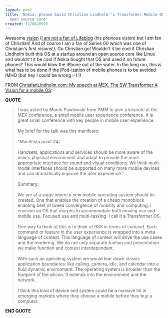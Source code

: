 ```yaml
---
layout: post
title: 'Nokia: please build Christian Lindholm''s Transformer Mobile OS around an
  open source core'
created: 1178628593
---
```

<p> Awesome <a href="http://www.christianlindholm.com/christianlindholm/2007/05/my_speech_at_me.html#more">vision</a> (<a href="/rt/tags/lifeblog">I am not a fan of Lifeblog</a> (his previous vision) but I am fan of Christian! And of course I am a fan of Series 60 which was one of Christian&#39;s first visions!). Go Christian go! Wouldn&#39;t it be cool if Christian Lindholm built this OS at a startup around an open source core like Linux and wouldn&#39;t it be cool if Nokia bought that OS and used it on future phones? This would blow the iPhone out of the water.  In the long run, this is what has to be done if the iPod-ization of mobile phones is to be avoided IMHO (but hey I could be wrong :-) !) </p><p> FROM <a href="http://www.christianlindholm.com/christianlindholm/2007/05/my_speech_at_me.html#more">ChristianLindholm.com: My speech at MEX, The SW Transformer A Vision for a mobile OS</a>: </p><p> <strong>QUOTE</strong> </p><blockquote> I was asked by Marek Pawlowski from PMM to give a keynote at the MEX conference, a small mobile user experience conference. It is great small conference with key people in mobile user experience. <br /> <br />My brief for the talk was this manifesto: <br /> <br />&quot;Manifesto point #4: <br /> <br />Handsets, applications and services should be more aware of the user&#39;s physical environment and adapt to provide the most appropriate interface for sound and visual conditions. We think multi-modal interfaces should be supported on many more mobile devices and can dramatically improve the user experience.&quot; <br /> <br />Summary: <br /> <br />We are at a stage where a new mobile operating system should be created. One that enables the creation of a cheap monoblock enabling best of breed convergence of mobility and computing. I envision an OS that morphs to accommodate both moving use and mobile use. Focused use and multi-tasking. I call it a Transformer OS. <br /> <br />One way to think of this is to think of RSS in terms of comand. Each command or feature in the user experience is wrapped into a meta language of context. This language of context will drive the use cases and the rendering. We do not only separate funtion and presentation we make function and context interdependant. <br /> <br />With such an operating system we would tear down classic application boundaries: like calling, camera, idle, and calendar into a fluid dynamic environment. The operating system is broader than the footprint of the silicon. It extends into the environment and the network. <br /> <br />I think this kind of device and system could be a massive hit in emerging markets where they choose a mobile before they buy a computer.  </blockquote><p> <strong>END QUOTE</strong> </p>

